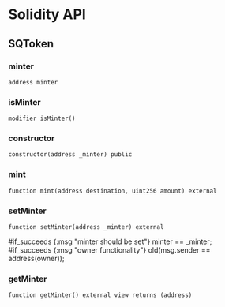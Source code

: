 # Solidity API

## SQToken

### minter

```solidity
address minter
```

### isMinter

```solidity
modifier isMinter()
```

### constructor

```solidity
constructor(address _minter) public
```

### mint

```solidity
function mint(address destination, uint256 amount) external
```

### setMinter

```solidity
function setMinter(address _minter) external
```

#if_succeeds {:msg "minter should be set"} minter == _minter;
#if_succeeds {:msg "owner functionality"} old(msg.sender == address(owner));

### getMinter

```solidity
function getMinter() external view returns (address)
```

